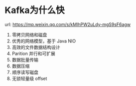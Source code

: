 # Kafka为什么快

url: https://mp.weixin.qq.com/s/kMIhPW2uLdy-mgS9sF6agw

1. 零拷贝网络和磁盘
2. 优秀的网络模型，基于 Java NIO
3. 高效的文件数据结构设计
4. Parition 并行和可扩展
5. 数据批量传输
6. 数据压缩
7. 顺序读写磁盘
8. 无锁轻量级 offset